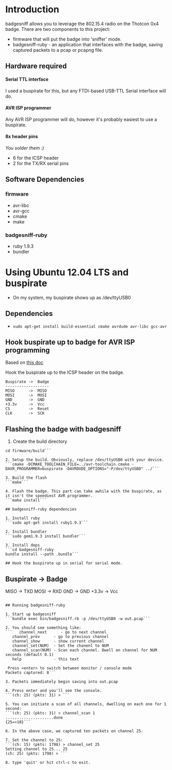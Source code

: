 # Introduction

badgesniff allows you to leverage the 802.15.4 radio on the Thotcon 0x4 badge. 
There are two components to this project:
- firmware that will put the badge into 'sniffer' mode. 
- badgesniff-ruby - an application that interfaces with the badge, saving captured packets to a pcap or pcapng file.

## Hardware required

#### Serial TTL interface
I used a buspirate for this, but any FTDI-based USB-TTL Serial interface will do.

#### AVR ISP programmer
Any AVR ISP programmer will do, however it's probably easiest to use a buspirate.

#### 8x header pins
*You solder them :)*

- 6 for the ICSP header
- 2 for the TX/RX serial pins


## Software Dependencies

### firmware
- avr-libc
- avr-gcc
- cmake
- make

### badgesniff-ruby
- ruby 1.9.3
- bundler

# Using Ubuntu 12.04 LTS and buspirate

- On my system, my buspirate shows up as /dev/ttyUSB0

## Dependencies
- ```sudo apt-get install build-essential cmake avrdude avr-libc gcc-avr```


## Hook buspirate up to badge for AVR ISP programming
Based on [this doc](http://dangerousprototypes.com/docs/Bus_Pirate_AVR_Programming#AVR_ISP_Header)

Hook the buspirate up to the ICSP header on the badge. 
```
Buspirate ->  Badge
-------------------
MISO      ->  MISO
MOSI      ->  MOSI
GND       ->  GND
+3.3v     ->  Vcc
CS        ->  Reset
CLK       ->  SCK
```

## Flashing the badge with badgesniff

1. Create the build directory 
```mkdir firmware/build
cd firmware/build```

2. Setup the build. Obviously, replace /dev/ttyUSB0 with your device.
```cmake -DCMAKE_TOOLCHAIN_FILE=../avr-toolchain.cmake -DAVR_PROGRAMMER=buspirate -DAVRDUDE_OPTIONS="-P/dev/ttyUSB0" ../```

3. Build the flash
```make```

4. Flash the badge. This part can take awhile with the buspirate, as it isn't the speediest AVR programmer.
```make install```

## badgesniff-ruby dependencies

1. Install ruby
```sudo apt-get install ruby1.9.3```

2. Install bundler
```sudo gem1.9.3 install bundler```

3. Install deps
```cd badgesniff-ruby
bundle install --path .bundle```

## Hook the buspirate up in serial for serial mode.
```
Buspirate ->  Badge
-------------------
MISO      ->  TXD
MOSI      ->  RXD
GND       ->  GND
+3.3v     ->  Vcc
```

## Running badgesniff-ruby

1. Start up badgesniff
```bundle exec bin/badgesniff.rb -p /dev/ttyUSB0 -w out.pcap```

2. You should see something like:
```   channel_next      - go to next channel
   channel_prev      - go to previous channel
   channel_show      - show current channel
   channel_set(NUM)  - Set the chanenl to NUM
   channel_scan(NUM) - Scan each channel. Dwell on channel for NUM seconds (default 0.1)
   help              - this text

 Press <enter> to switch between monitor / console mode
Packets captured: 8```

3. Packets immediately begin saving into out.pcap

4. Press enter and you'll see the console.
```(ch: 25) (pkts: 31) > ```

5. You can initiate a scan of all channels, dwelling on each one for 1 second:
```(ch: 25) (pkts: 31) > channel_scan 1
.....................done
{25=>10}```

6. In the above case, we captured ten packets on channel 25. 

7. Set the channel to 25:
```(ch: 15) (pkts: 1798) > channel_set 25
Setting channel to 25... 25
(ch: 25) (pkts: 1798) > ```

8. type 'quit' or hit ctrl-c to exit.








